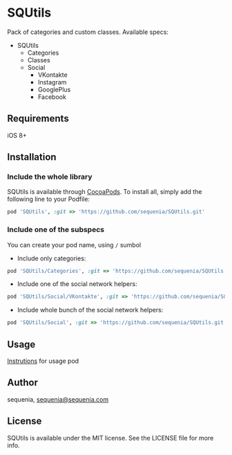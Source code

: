 # SQUtils

Pack of categories and custom classes. Available specs:
* SQUtils
  * Categories
  * Classes
  * Social
    * VKontakte
    * Instagram
    * GooglePlus
    * Facebook

## Requirements

iOS 8+

## Installation

### Include the whole library
SQUtils is available through [CocoaPods](http://cocoapods.org). To install
all, simply add the following line to your Podfile:

```ruby
pod 'SQUtils', :git => 'https://github.com/sequenia/SQUtils.git'
```

### Include one of the subspecs
You can create your pod name, using `/` sumbol
- Include only categories: 
```ruby
pod 'SQUtils/Categories', :git => 'https://github.com/sequenia/SQUtils.git'
```
- Include one of the social network helpers: 
```ruby
pod 'SQUtils/Social/VKontakte', :git => 'https://github.com/sequenia/SQUtils.git'
```
- Include whole bunch of the social network helpers: 
```ruby
pod 'SQUtils/Social', :git => 'https://github.com/sequenia/SQUtils.git'
```

## Usage
[Instrutions](Manual.md) for usage pod

## Author

sequenia, sequenia@sequenia.com

## License

SQUtils is available under the MIT license. See the LICENSE file for more info.
